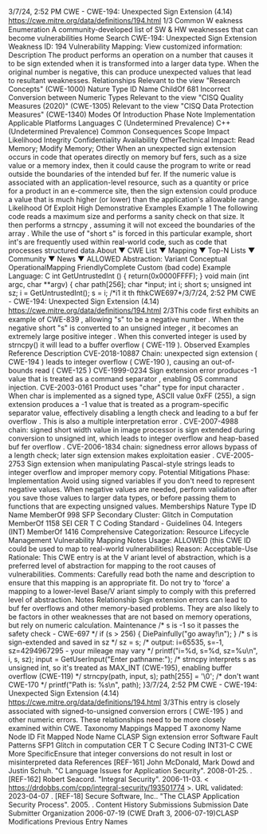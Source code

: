 3/7/24, 2:52 PM CWE - CWE-194: Unexpected Sign Extension (4.14)
https://cwe.mitre.org/data/deﬁnitions/194.html 1/3
Common W eakness Enumeration
A community-developed list of SW & HW weaknesses that can become
vulnerabilities
Home Search
CWE-194: Unexpected Sign Extension
Weakness ID: 194
Vulnerability Mapping: 
View customized information:
 Description
The product performs an operation on a number that causes it to be sign extended when it is transformed into a larger data type.
When the original number is negative, this can produce unexpected values that lead to resultant weaknesses.
 Relationships
 Relevant to the view "Research Concepts" (CWE-1000)
Nature Type ID Name
ChildOf 681 Incorrect Conversion between Numeric Types
 Relevant to the view "CISQ Quality Measures (2020)" (CWE-1305)
 Relevant to the view "CISQ Data Protection Measures" (CWE-1340)
 Modes Of Introduction
Phase Note
Implementation
 Applicable Platforms
Languages
C (Undetermined Prevalence)
C++ (Undetermined Prevalence)
 Common Consequences
Scope Impact Likelihood
Integrity
Confidentiality
Availability
OtherTechnical Impact: Read Memory; Modify Memory; Other
When an unexpected sign extension occurs in code that operates directly on memory buf fers, such
as a size value or a memory index, then it could cause the program to write or read outside the
boundaries of the intended buf fer. If the numeric value is associated with an application-level
resource, such as a quantity or price for a product in an e-commerce site, then the sign extension
could produce a value that is much higher (or lower) than the application's allowable range.
 Likelihood Of Exploit
High
 Demonstrative Examples
Example 1
The following code reads a maximum size and performs a sanity check on that size. It then performs a strncpy , assuming it will not
exceed the boundaries of the array . While the use of "short s" is forced in this particular example, short int's are frequently used within
real-world code, such as code that processes structured data.About ▼ CWE List ▼ Mapping ▼ Top-N Lists ▼ Community ▼ News ▼
ALLOWED
Abstraction: Variant
Conceptual OperationalMapping
FriendlyComplete Custom
(bad code) Example Language: C 
int GetUntrustedInt () {
return(0x0000FFFF);
}
void main (int argc, char \*\*argv) {
char path[256];
char \*input;
int i;
short s;
unsigned int sz;
i = GetUntrustedInt();
s = i;
/\*i1 it th fthkCWE697\*/3/7/24, 2:52 PM CWE - CWE-194: Unexpected Sign Extension (4.14)
https://cwe.mitre.org/data/deﬁnitions/194.html 2/3This code first exhibits an example of CWE-839 , allowing "s" to be a negative number . When the negative short "s" is converted to an
unsigned integer , it becomes an extremely large positive integer . When this converted integer is used by strncpy() it will lead to a
buffer overflow ( CWE-119 ).
 Observed Examples
Reference Description
CVE-2018-10887 Chain: unexpected sign extension ( CWE-194 ) leads to integer overflow ( CWE-190 ), causing an out-of-
bounds read ( CWE-125 )
CVE-1999-0234 Sign extension error produces -1 value that is treated as a command separator , enabling OS command
injection.
CVE-2003-0161 Product uses "char" type for input character . When char is implemented as a signed type, ASCII value
0xFF (255), a sign extension produces a -1 value that is treated as a program-specific separator value,
effectively disabling a length check and leading to a buf fer overflow . This is also a multiple
interpretation error .
CVE-2007-4988 chain: signed short width value in image processor is sign extended during conversion to unsigned int,
which leads to integer overflow and heap-based buf fer overflow .
CVE-2006-1834 chain: signedness error allows bypass of a length check; later sign extension makes exploitation
easier .
CVE-2005-2753 Sign extension when manipulating Pascal-style strings leads to integer overflow and improper memory
copy.
 Potential Mitigations
Phase: Implementation
Avoid using signed variables if you don't need to represent negative values. When negative values are needed, perform
validation after you save those values to larger data types, or before passing them to functions that are expecting unsigned
values.
 Memberships
Nature Type ID Name
MemberOf 998 SFP Secondary Cluster: Glitch in Computation
MemberOf 1158 SEI CER T C Coding Standard - Guidelines 04. Integers (INT)
MemberOf 1416 Comprehensive Categorization: Resource Lifecycle Management
 Vulnerability Mapping Notes
Usage: ALLOWED (this CWE ID could be used to map to real-world vulnerabilities)
Reason: Acceptable-Use
Rationale:
This CWE entry is at the V ariant level of abstraction, which is a preferred level of abstraction for mapping to the root causes of
vulnerabilities.
Comments:
Carefully read both the name and description to ensure that this mapping is an appropriate fit. Do not try to 'force' a mapping to a
lower-level Base/V ariant simply to comply with this preferred level of abstraction.
 Notes
Relationship
Sign extension errors can lead to buf fer overflows and other memory-based problems. They are also likely to be factors in other
weaknesses that are not based on memory operations, but rely on numeric calculation.
Maintenance
/\* s is -1 so it passes the safety check - CWE-697 \*/
if (s > 256) {
DiePainfully("go away!\n");
}
/\* s is sign-extended and saved in sz \*/
sz = s;
/\* output: i=65535, s=-1, sz=4294967295 - your mileage may vary \*/
printf("i=%d, s=%d, sz=%u\n", i, s, sz);
input = GetUserInput("Enter pathname:");
/\* strncpy interprets s as unsigned int, so it's treated as MAX\_INT
(CWE-195), enabling buffer overflow (CWE-119) \*/
strncpy(path, input, s);
path[255] = '\0'; /\* don't want CWE-170 \*/
printf("Path is: %s\n", path);
}3/7/24, 2:52 PM CWE - CWE-194: Unexpected Sign Extension (4.14)
https://cwe.mitre.org/data/deﬁnitions/194.html 3/3This entry is closely associated with signed-to-unsigned conversion errors ( CWE-195 ) and other numeric errors. These relationships
need to be more closely examined within CWE.
 Taxonomy Mappings
Mapped T axonomy Name Node ID Fit Mapped Node Name
CLASP Sign extension error
Software Fault Patterns SFP1 Glitch in computation
CER T C Secure Coding INT31-C CWE More
SpecificEnsure that integer conversions do not result in lost or
misinterpreted data
 References
[REF-161] John McDonald, Mark Dowd and Justin Schuh. "C Language Issues for Application Security". 2008-01-25.
.
[REF-162] Robert Seacord. "Integral Security". 2006-11-03. < https://drdobbs.com/cpp/integral-security/193501774 >. URL
validated: 2023-04-07 .
[REF-18] Secure Software, Inc.. "The CLASP Application Security Process". 2005.
.
 Content History
 Submissions
Submission Date Submitter Organization
2006-07-19
(CWE Draft 3, 2006-07-19)CLASP
 Modifications
 Previous Entry Names